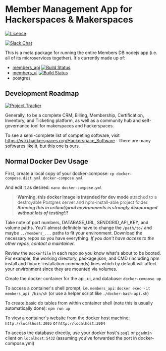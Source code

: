 # Member Management App for Hackerspaces & Makerspaces

[![License](https://img.shields.io/badge/License-Apache%202.0-blue.svg)](https://opensource.org/licenses/Apache-2.0)

[![Slack Chat](https://img.shields.io/badge/slack-heatsynclabs-red)](http://bit.ly/hslslack)

This is a meta package for running the entire Members DB nodejs app (i.e. all of its microservices together). It's currently made up of:

 - [members_api](https://github.com/heatsynclabs/api) [![Build Status](https://travis-ci.com/heatsynclabs/members_api.svg?branch=master)](https://travis-ci.com/heatsynclabs/members_api)
 - [members_ui](https://github.com/heatsynclabs/members_ui) [![Build Status](https://travis-ci.com/heatsynclabs/members_ui.svg?branch=master)](https://travis-ci.com/heatsynclabs/members_ui)
 - postgres

## Development Roadmap

[![Project Tracker](https://img.shields.io/badge/kanban-github-blueviolet)](https://github.com/orgs/heatsynclabs/projects/1)

Generally, to be a complete CRM, Billing, Membership, Certification, Inventory, and Ticketing platform, as well as a community hub and self-governance tool for makerspaces and hackerspaces.

To see a semi-complete list of competing software, visit https://wiki.hackerspaces.org/Hackerspace_Software . There are many softwares like it, but this one is ours.

## Normal Docker Dev Usage

First, create a local copy of your docker-compose:
`cp docker-compose.dist.yml docker-compose.yml`

And edit it as desired:
`nano docker-compose.yml`

  > **Warning, this docker image is intended for dev mode** attached to a destroyable Postgres server and npm-install-able project folder. ***Running this in critical/prod environments is strongly discouraged without lots of testing!!!***

Take note of port numbers, DATABASE_URL, SENDGRID_API_KEY, and volume paths. You'll almost definitely have to change the `/path/to/` and maybe `../members_...` paths to fit your environment. Download the necessary repos so you have everything. *If you don't have access to the other repos, contact a maintainer.*

Review the `Dockerfile` in each repo so you know what's about to be booted. For example, the working directory, package.json, and CMD (including npm install and fixture-installation commands) lines which by default will affect your environment since they are mounted via volumes.

Create the docker container for the api, ui, and database:
`docker-compose up`

To access a container's shell prompt, i.e. `members_api`:
`docker exec -it members_api /bin/sh` (or use a helper script like `./docker-bash-api.sh`)

To create basic db tables from within container shell (note this is usually automatically done):
`npm run up`

To view a container's website from the docker host machine: `http://localhost:3005` or `http://localhost:3004`

To access the database directly, use your docker host's `psql` or `pgadmin` client on `localhost:5432` (assuming you've forwarded the port in docker-compose.yml)
